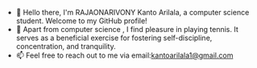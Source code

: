 - 👋  Hello there, I'm RAJAONARIVONY Kanto Arilala, a computer science student. Welcome to my GitHub profile!
- 👀  Apart from computer science , I find pleasure in playing tennis. It serves as a beneficial exercise for fostering self-discipline, concentration, and tranquility.
- 📫  Feel free to reach out to me via email:kantoarilala1@gmail.com 


<!---
kantoArilala/kantoArilala is a ✨ special ✨ repository because its `README.md` (this file) appears on your GitHub profile.
You can click the Preview link to take a look at your changes.
--->
